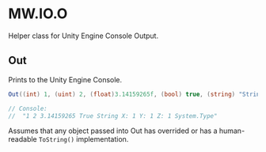 ﻿# MW.IO.O
Helper class for Unity Engine Console Output.

## Out
Prints to the Unity Engine Console.
```cs
Out((int) 1, (uint) 2, (float)3.14159265f, (bool) true, (string) "String", MVector.One, this).

// Console:
//	"1 2 3.14159265 True String X: 1 Y: 1 Z: 1 System.Type"
```
Assumes that any object passed into Out has overrided or has a human-readable `ToString()` implementation.